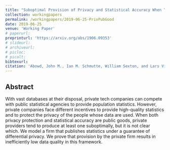 ```yaml
---
title: "Suboptimal Provision of Privacy and Statistical Accuracy When They are Public Goods"
collection: workingpapers
permalink: /workingpapers/2019-06-25-PrivPubGood
date: 2019-06-25
venue: 'Working Paper'
# paperurl: 
preprinturl: 'https://arxiv.org/abs/1906.09353'
# slideurl: 
# archiveurl: 
# picloc: 
# picalt: 
bibtexurl: 
citation: 'Abowd, John M., Ian M. Schmutte, William Sexton, and Lars Vilhuber (2019). &quot;Suboptimal Provision of Privacy and Statistical Accuracy When They are Public Goods.'
---
```




## Abstract

With vast databases at their disposal, private tech companies can compete with public statistical agencies to provide population statistics. However, private companies face different incentives to provide high-quality statistics and to protect the privacy of the people whose data are used. When both privacy protection and statistical accuracy are public goods,  private providers tend to produce at least one suboptimally, but it is not clear which. We model a firm that publishes statistics under a guarantee of differential privacy. We prove that provision by the private firm results in inefficiently low data quality in this framework.
